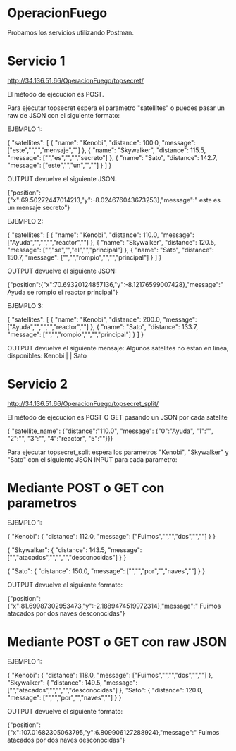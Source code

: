 # OperacionFuego

Probamos los servicios utilizando Postman.

# Servicio 1 
http://34.136.51.66/OperacionFuego/topsecret/

El método de ejecución es POST.

Para ejecutar topsecret espera el parametro "satellites" o puedes pasar un raw de JSON con el siguiente formato:

EJEMPLO 1:

{
    "satellites": [
        {
            "name": "Kenobi",
            "distance": 100.0,
            "message": ["este","","","mensaje",""]
        },
        {
            "name": "Skywalker",
            "distance": 115.5,
            "message": ["","es","","","secreto"]
        },
        {
            "name": "Sato",
            "distance": 142.7,
            "message": ["este","","un","",""]
        }
    ]
}

OUTPUT devuelve el siguiente JSON:

{"position":{"x":69.50272447014213,"y":-8.024676043673253},"message":" este es un mensaje secreto"}

EJEMPLO 2:

{
    "satellites": [
        {
            "name": "Kenobi",
            "distance": 110.0,
            "message": ["Ayuda","","","","reactor",""]
        },
        {
            "name": "Skywalker",
            "distance": 120.5,
            "message": ["","se","","el","","principal"]
        },
        {
            "name": "Sato",
            "distance": 150.7,
            "message": ["","","rompio","","","principal"]
        }
    ]
}

OUTPUT devuelve el siguiente JSON:

{"position":{"x":70.69320124857136,"y":-8.12176599007428},"message":" Ayuda se rompio el reactor principal"}

EJEMPLO 3: 

{
    "satellites": [
        {
            "name": "Kenobi",
            "distance": 200.0,
            "message": ["Ayuda","","","","reactor",""]
        },
        {
            "name": "Sato",
            "distance": 133.7,
            "message": ["","","rompio","","","principal"]
        }
    ]
}

OUTPUT devuelve el siguiente mensaje:
Algunos satelites no estan en linea, disponibles: Kenobi | | Sato


# Servicio 2
http://34.136.51.66/OperacionFuego/topsecret_split/

El método de ejecución es POST O GET pasando un JSON por cada satelite

{ "satellite_name": {"distance":"110.0", "message": {"0":"Ayuda", "1":"", "2":"", "3":"", "4":"reactor", "5":""}}}

Para ejecutar topsecret_split espera los parametros "Kenobi", "Skywalker" y "Sato" con el siguiente JSON INPUT para cada parametro:

# Mediante POST o GET con parametros

EJEMPLO 1:

{
    "Kenobi": {
        "distance": 112.0,
        "message": ["Fuimos","","","dos","",""]
    }
}

{
    "Skywalker": {
        "distance": 143.5,
        "message": ["","atacados","","","","desconocidas"]
    }
}

{
    "Sato": {
        "distance": 150.0,
        "message": ["","","por","","naves",""]
    }
}

OUTPUT devuelve el siguiente formato:

{"position":{"x":81.69987302953473,"y":-2.1889474519972314},"message":" Fuimos atacados por dos naves desconocidas"}


# Mediante POST o GET con raw JSON

EJEMPLO 1:

{
    "Kenobi": {
        "distance": 118.0,
        "message": ["Fuimos","","","dos","",""]
    },
    "Skywalker": {
        "distance": 149.5,
        "message": ["","atacados","","","","desconocidas"]
    },
    "Sato": {
        "distance": 120.0,
        "message": ["","","por","","naves",""]
    }
}

OUTPUT devuelve el siguiente formato:

{"position":{"x":107.01682305063795,"y":6.809906127288924},"message":" Fuimos atacados por dos naves desconocidas"}